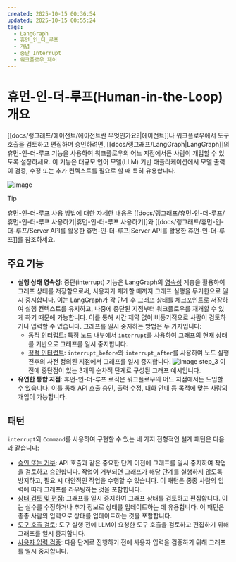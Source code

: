 ```yaml
---
created: 2025-10-15 00:36:54
updated: 2025-10-15 00:55:24
tags:
  - LangGraph
  - 휴먼_인_더_루프
  - 개념
  - 중단_Interrupt
  - 워크플로우_제어
---
```

# 휴먼-인-더-루프(Human-in-the-Loop) 개요

[[docs/랭그래프/에이전트/에이전트란 무엇인가요?|에이전트]]나 워크플로우에서 도구 호출을 검토하고 편집하며 승인하려면, [[docs/랭그래프/LangGraph|LangGraph]]의 휴먼-인-더-루프 기능을 사용하여 워크플로우의 어느 지점에서든 사람이 개입할 수 있도록 설정하세요. 이 기능은 대규모 언어 모델(LLM) 기반 애플리케이션에서 모델 출력이 검증, 수정 또는 추가 컨텍스트를 필요로 할 때 특히 유용합니다.

![image](https://langchain-ai.github.io/langgraph/concepts/img/human_in_the_loop/tool-call-review.png)

> [!Tip]
> 휴먼-인-더-루프 사용 방법에 대한 자세한 내용은 [[docs/랭그래프/휴먼-인-더-루프/휴먼-인-더-루프 사용하기|휴먼-인-더-루프 사용하기]]와 [[docs/랭그래프/휴먼-인-더-루프/Server API를 활용한 휴먼-인-더-루프|Server API를 활용한 휴먼-인-더-루프]]를 참조하세요.

## 주요 기능

- **실행 상태 영속성**: 중단(interrupt) 기능은 LangGraph의 [영속성](https://langchain-ai.github.io/langgraph/concepts/persistence/) 계층을 활용하여 그래프 상태를 저장함으로써, 사용자가 재개할 때까지 그래프 실행을 무기한으로 일시 중지합니다. 이는 LangGraph가 각 단계 후 그래프 상태를 체크포인트로 저장하여 실행 컨텍스트를 유지하고, 나중에 중단된 지점부터 워크플로우를 재개할 수 있게 하기 때문에 가능합니다. 이를 통해 시간 제약 없이 비동기적으로 사람이 검토하거나 입력할 수 있습니다.
 그래프를 일시 중지하는 방법은 두 가지입니다:
 	- [동적 인터럽트](docs/랭그래프/휴먼-인-더-루프/휴먼-인-더-루프%20사용하기.md#interrupt를%20사용한%20일시%20중지): 특정 노드 내부에서 `interrupt`를 사용하여 그래프의 현재 상태를 기반으로 그래프를 일시 중지합니다.
 	- [정적 인터럽트](docs/랭그래프/휴먼-인-더-루프/휴먼-인-더-루프%20사용하기.md#인터럽트로%20디버깅하기): `interrupt_before`와 `interrupt_after`를 사용하여 노드 실행 전후의 사전 정의된 지점에서 그래프를 일시 중지합니다.
 ![image](https://langchain-ai.github.io/langgraph/concepts/img/breakpoints.png)
 step\_3 이전에 중단점이 있는 3개의 순차적 단계로 구성된 그래프 예시입니다.
- **유연한 통합 지점**: 휴먼-인-더-루프 로직은 워크플로우의 어느 지점에서든 도입할 수 있습니다. 이를 통해 API 호출 승인, 출력 수정, 대화 안내 등 목적에 맞는 사람의 개입이 가능합니다.

## 패턴

`interrupt`와 `Command`를 사용하여 구현할 수 있는 네 가지 전형적인 설계 패턴은 다음과 같습니다:

- [승인 또는 거부](docs/랭그래프/휴먼-인-더-루프/휴먼-인-더-루프%20사용하기.md#승인%20또는%20거부): API 호출과 같은 중요한 단계 이전에 그래프를 일시 중지하여 작업을 검토하고 승인합니다. 작업이 거부되면 그래프가 해당 단계를 실행하지 않도록 방지하고, 필요 시 대안적인 작업을 수행할 수 있습니다. 이 패턴은 종종 사람의 입력에 따라 그래프를 라우팅하는 것을 포함합니다.
- [상태 검토 및 편집](docs/랭그래프/휴먼-인-더-루프/휴먼-인-더-루프%20사용하기.md#상태%20검토%20및%20편집): 그래프를 일시 중지하여 그래프 상태를 검토하고 편집합니다. 이는 실수를 수정하거나 추가 정보로 상태를 업데이트하는 데 유용합니다. 이 패턴은 종종 사람의 입력으로 상태를 업데이트하는 것을 포함합니다.
- [도구 호출 검토](docs/랭그래프/휴먼-인-더-루프/휴먼-인-더-루프%20사용하기.md#도구%20호출%20검토): 도구 실행 전에 LLM이 요청한 도구 호출을 검토하고 편집하기 위해 그래프를 일시 중지합니다.
- [사용자 입력 검증](docs/랭그래프/휴먼-인-더-루프/휴먼-인-더-루프%20사용하기.md#사람%20입력%20유효성%20검사): 다음 단계로 진행하기 전에 사용자 입력을 검증하기 위해 그래프를 일시 중지합니다.
